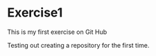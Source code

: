 # Exercise1
This is my first exercise on Git Hub

Testing out creating a repository for the first time.
